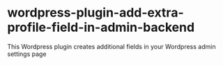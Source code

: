 # wordpress-plugin-add-extra-profile-field-in-admin-backend
This Wordpress plugin creates additional fields in your Wordpress admin settings page
